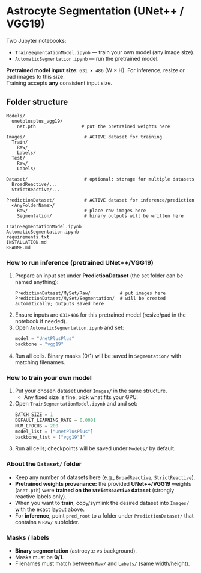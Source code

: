 # Astrocyte Segmentation (UNet++ / VGG19)

Two Jupyter notebooks:
- `TrainSegmentationModel.ipynb` — train your own model (any image size).
- `AutomaticSegmentation.ipynb` — run the pretrained model.

**Pretrained model input size:** `631 × 486` (W × H). For inference, resize or pad images to this size.  
Training accepts **any** consistent input size.

## Folder structure
```text
Models/
  unetplusplus_vgg19/
    net.pth                 # put the pretrained weights here

Images/                      # ACTIVE dataset for training
  Train/
    Raw/
    Labels/
  Test/
    Raw/
    Labels/

Dataset/                     # optional: storage for multiple datasets
  BroadReactive/...
  StrictReactive/...

PredictionDataset/           # ACTIVE dataset for inference/prediction
  <AnyFolderName>/
    Raw/                     # place raw images here
    Segmentation/            # binary outputs will be written here

TrainSegmentationModel.ipynb
AutomaticSegmentation.ipynb
requirements.txt
INSTALLATION.md
README.md
```

### How to run inference (pretrained UNet++/VGG19)
1. Prepare an input set under **PredictionDataset** (the set folder can be named anything):
   ```text
   PredictionDataset/MySet/Raw/           # put images here
   PredictionDataset/MySet/Segmentation/  # will be created automatically; outputs saved here
   ```
2. Ensure inputs are `631×486` for this pretrained model (resize/pad in the notebook if needed).
3. Open `AutomaticSegmentation.ipynb` and set:
   ```python
   model = "UnetPlusPlus"
   backbone = "vgg19"
   ```
4. Run all cells. Binary masks (0/1) will be saved in `Segmentation/` with matching filenames.

### How to train your own model
1. Put your chosen dataset under `Images/` in the same structure.
   - Any fixed size is fine; pick what fits your GPU.
2. Open `TrainSegmentationModel.ipynb` and and set:
   ```python
   BATCH_SIZE = 1
   DEFAULT_LEARNING_RATE = 0.0001
   NUM_EPOCHS = 200
   model_list = ["UnetPlusPlus"]
   backbone_list = ["vgg19"]"
   ```
3. Run all cells; checkpoints will be saved under `Models/` by default.

### About the `Dataset/` folder
- Keep any number of datasets here (e.g., `BroadReactive`, `StrictReactive`).
- **Pretrained weights provenance:** the provided **UNet++/VGG19** weights (`anet.pth`) were **trained on the `StrictReactive` dataset** (strongly reactive labels only).
- When you want to **train**, copy/symlink the desired dataset into `Images/` with the exact layout above.
- For **inference**, point `pred_root` to a folder under `PredictionDataset/` that contains a `Raw/` subfolder.

### Masks / labels
- **Binary segmentation** (astrocyte vs background).
- Masks must be **0/1**.
- Filenames must match between `Raw/` and `Labels/` (same width/height).
